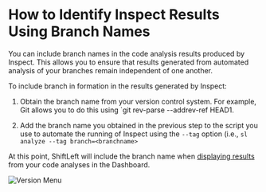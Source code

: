 # How to Identify Inspect Results Using Branch Names

You can include branch names in the code analysis results produced by Inspect. This allows you to ensure that results generated from automated analysis of your branches remain independent of one another.

To include branch in formation in the results generated by Inspect:

1. Obtain the branch name from your version control system. For example, Git allows you to do this using `git rev-parse --addrev-ref HEAD1.

2. Add the branch name you obtained in the previous step to the script you use to automate the running of Inspect using the `--tag` option (i.e., `sl analyze --tag branch=<branchname>`

At this point, ShiftLeft will include the branch name when [displaying results](../using-dashboard/view-results.md#displaying-results-by-branch-name) from your code analyses in the Dashboard.

![Version Menu](/using-inspect-protect/inspect/img/version-menu.jpg)